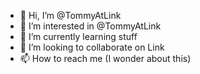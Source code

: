 - 👋 Hi, I’m @TommyAtLink
- 👀 I’m interested in @TommyAtLink
- 🌱 I’m currently learning stuff
- 💞️ I’m looking to collaborate on Link
- 📫 How to reach me (I wonder about this)
